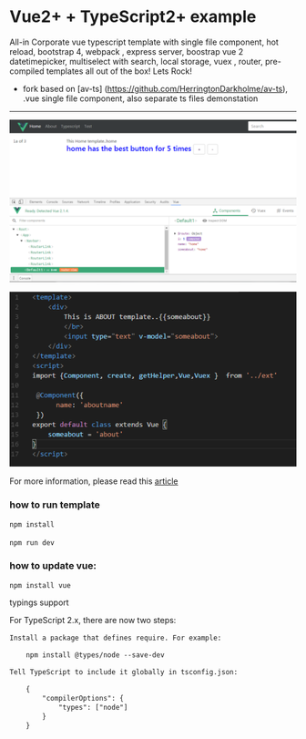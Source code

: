 #  Vue2+ + TypeScript2+ example 
 All-in Corporate vue typescript template with single file component, hot reload, bootstrap 4,  webpack , express server, 
 boostrap vue 2 datetimepicker, multiselect with search,
 local storage, vuex , router, pre-compiled templates all out of the box! Lets Rock!

 - fork based on [av-ts] (https://github.com/HerringtonDarkholme/av-ts), .vue single file component, also separate ts files demonstation 

------
![screenshoot](capture.PNG)

![screenshot](screen1.png)

For more information, please read this [article](https://herringtondarkholme.github.io/2016/10/03/vue2-ts2/)

### how to run template
```
npm install 

npm run dev
```

### how to update vue:

```
npm install vue 
```

typings support

For TypeScript 2.x, there are now two steps:

    Install a package that defines require. For example:
```
    npm install @types/node --save-dev
```
    Tell TypeScript to include it globally in tsconfig.json:
```
    {
        "compilerOptions": {
            "types": ["node"]
        }
    }
```
